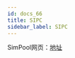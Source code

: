 ```yaml
---
id: docs_66
title: SIPC
sidebar_label: SIPC
---
```


SimPool网页：[地址](https://simpool.sipc.vip/)





